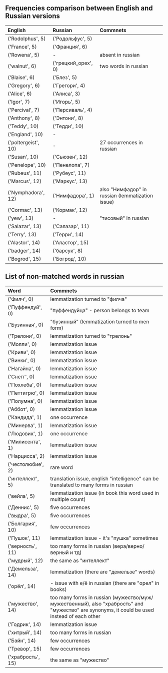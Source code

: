 ## Frequencies comparison between English and Russian versions

| English         | Russian        |        Commnets                                     |
|:-----------------|:----------------|:--------------------------------------------------|
| ('Rodolphus', 5) | ('Родольфус', 5) | |
| ('France', 5) | ('Франция', 6) | |
| ('Rowena', 5) | - | absent in russian |
| ('walnut', 6) | ('грецкий_орех', 0) | two words in russian |
| ('Blaise', 6) | ('Блез', 5) |  |
| ('Gregory', 6) | ('Грегори', 4) |  |
| ('Alice', 6) | ('Алиса', 3) |  |
| ('Igor', 7) | ('Игорь', 5) |  |
| ('Percival', 7) | ('Персиваль', 4) |  |
| ('Anthony', 8) | ('Энтони', 8) |  |
| ('Teddy', 10) | ('Тедди', 10) |  |
| ('England', 10) | - |  | 25 occurrences in russian |
| ('poltergeist', 10) | - | 27 occurrences in russian |
| ('Susan', 10) | ('Сьюзен', 12) |  |
| ('Penelope', 10) | ('Пенелопа', 7) |  |
| ('Rubeus', 11) | ('Рубеус', 11) |  |
| ('Marcus', 12) | ('Маркус', 13) |  |
| ('Nymphadora', 12) | ('Нимфадора', 1) | also "Нимфадор" in russian (lemmatization issue) |
| ('Cormac', 13) | ('Кормак', 12) |  |
| ('yew', 13) | - | "тисовый" in russian |
| ('Salazar', 13) | ('Салазар', 11) |  |
| ('Terry', 13) | ('Терри', 14) |  |
| ('Alastor', 14) | ('Аластор', 15) |  |
| ('badger', 14) | ('барсук', 8) |  |
| ('Bogrod', 15) | ('Богрод', 10)    |    |

## List of non-matched words in russian 

| Word        |        Commnets             |
|:----------------|:--------------------------------------------------|
('Филч', 0) | lemmatization turned to "филча" |
('Пуффендуй', 0) |  "пуффендуйца" - person belongs to team |
('Бузинная', 0) |  "бузинный" (lemmatization turned to men form) |
('Трелони', 0) | lemmatization turned to "трелонь" |
('Молли', 0) | lemmatization issue |
('Криви', 0) | lemmatization issue |
('Винки', 0) | lemmatization issue |
('Нагайна', 0) | lemmatization issue |
('Снегг', 0) | lemmatization issue |
('Похлеба', 0) | lemmatization issue |
('Петтигрю', 0) | lemmatization issue |
('Полумна', 0) | lemmatization issue |
('Аббот', 0) | lemmatization issue |
('Кандида', 1) | one occurrence |
('Минерва', 1) | lemmatization issue |
('Людовик', 1) | one occurrence |
('Милисента', 1) | lemmatization issue |
('Нарцисса', 2) | lemmatization issue |
('честолюбие', 2) | rare word |
('интеллект', 5) | translation issue, english "intelligence" can be translated to many forms in russian |
('вейла', 5) | lemmatization issue (in book this word used in multiple count) |
('Деннис', 5) | five occurrences |
('выдра', 5) | five occurrences |
('Болгария', 10) | few occurrences |
('Пушок', 11) | lemmatization issue - it's "пушка" sometimes |
('верность', 11) | too many forms in russian (вера/верно/верный и тд) |
('мудрый', 12) | the same as "интеллект" |
('Демельза', 14) | lemmatization (there are "демельзе" words) |
('орёл', 14) |  - issue with е/ё in russian (there are "орел" in books) |
('мужество', 14) | too many forms in russian (мужество/муж/мужественный), also "храбрость" and "мужество" are synonyms, it could be used instead of each other |
('Годрик', 14) | lemmatization issue |
('хитрый', 14) | too many forms in russian |
('Бэйн', 14) | few occurrences |
('Тревор', 15) | few occurrences |
('храбрость', 15) | the same as "мужество" |
